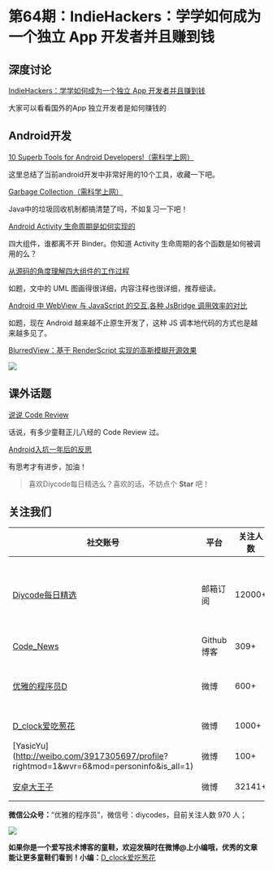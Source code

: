 # 第64期：IndieHackers：学学如何成为一个独立 App 开发者并且赚到钱

## 深度讨论

[IndieHackers：学学如何成为一个独立 App 开发者并且赚到钱](http://www.diycode.cc/topics/247)

大家可以看看国外的App 独立开发者是如何赚钱的

## Android开发

[10 Superb Tools for Android Developers!（需科学上网）](https://medium.com/@juleebombata/10-superb-tools-for-android-developers-3ef5fe535ba5#.vh14qzj35)

这里总结了当前android开发中非常好用的10个工具，收藏一下吧。

[Garbage Collection（需科学上网）](https://medium.com/@prachipatil/garbage-collection-2400c06ddccf#.to8xe3dj5)

Java中的垃圾回收机制都搞清楚了吗，不如复习一下吧！

[Android Activity 生命周期是如何实现的](http://www.woaitqs.cc/android/2016/07/19/how-activity-lifecircle-work.html)

四大组件，谁都离不开 Binder。你知道 Activity 生命周期的各个函数是如何被调用的么？

[从源码的角度理解四大组件的工作过程](http://sparkyuan.me/2016/03/14/%E5%9B%9B%E5%A4%A7%E7%BB%84%E4%BB%B6%E7%9A%84%E5%B7%A5%E4%BD%9C%E8%BF%87%E7%A8%8B/index.html)

如题，文中的 UML 图画得很详细，内容注释也很详细，推荐细读。

[Android 中 WebView 与 JavaScript 的交互,各种 JsBridge 调用效率的对比](http://motalks.cn/2016/08/14/Android-WebView-JavaScript-1/)

如题，现在 Android 越来越不止原生开发了，这种 JS 调本地代码的方式也是越来越多见了。 

[BlurredView：基于 RenderScript 实现的高斯模糊开源效果](https://github.com/wl9739/BlurredView)

![](https://github.com/wl9739/BlurredView/raw/master/Gif/demo.gif)

## 课外话题

[说说 Code Review](http://mp.weixin.qq.com/s?__biz=MzA4ODgwNjk1MQ==&mid=2653788392&idx=1&sn=e84f8546dff32030cef89fc29680db80&scene=1&srcid=0814C5XutS2BHCkAbFEppq1s#rd)

话说，有多少童鞋正儿八经的 Code Review 过。

[Android入坑一年后的反思](http://www.jianshu.com/p/b5da5752d532)

有思考才有进步，加油！

> 喜欢Diycode每日精选么？喜欢的话，不妨点个 **Star** 吧！

## 关注我们

| 社交账号  |  平台  | 关注人数 | 说明 |
| -------- | -------- | -------- | -------- |
| [Diycode每日精选](http://list.qq.com/cgi-bin/qf_invite?id=d469993d2c888e971c0fbb2309c4d84256968386b126b967)|   邮箱订阅  | 12000+ | 每日分享一次Android、iOS、Swfit技术干货  |
| [Code_News](https://github.com/DiyCodes/code_news) |    Github博客  |309+ | 每日邮件推送列表  |
| [优雅的程序员D](http://weibo.com/u/5891258264) |   微博  | 600+ | 官方微博，每日分享开源信息  |
| [D_clock爱吃葱花](http://weibo.com/u/2480694892)  |   微博  | 1000+ | 日报发起人  |
|[YasicYu](http://weibo.com/3917305697/profile? rightmod=1&wvr=6&mod=personinfo&is_all=1)  |   微博  | 100+ | 日报发起人  |
|[安卓大王子](http://weibo.com/apkbus/)   |   微博  | 32141+ | 日报发起人  |



**微信公众号：**“优雅的程序员”，微信号：diycodes，目前关注人数 970 人；

![](http://upload-images.jianshu.io/upload_images/1846413-b42abfa70f909099.jpg?imageMogr2/auto-orient/strip%7CimageView2/2/w/1240)

**如果你是一个爱写技术博客的童鞋，欢迎发稿时在微博@上小编哦，优秀的文章能让更多童鞋们看到！小编：**[D_clock爱吃葱花](http://weibo.com/2480694892/profile?rightmod=1&wvr=6&mod=personinfo&is_all=1)
